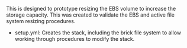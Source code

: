 This is designed to prototype resizing the EBS volume to increase the storage
capacity. This was created to validate the EBS and active file system resizing
procedures.

- setup.yml: Creates the stack, including the brick file system to allow working
  through procedures to modify the stack.
